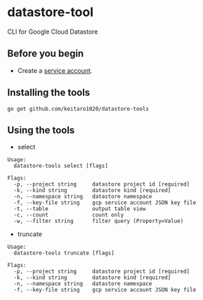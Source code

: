 # datastore-tool
CLI for Google Cloud Datastore

## Before you begin

- Create a [service account](https://cloud.google.com/docs/authentication/getting-started#creating_a_service_account).

## Installing the tools

`go get github.com/keitaro1020/datastore-tools`

## Using the tools

- select 
```
Usage:
  datastore-tools select [flags]

Flags:
  -p, --project string     datastore project id [required]
  -k, --kind string        datastore kind [required]
  -n, --namespace string   datastore namespace
  -f, --key-file string    gcp service account JSON key file
  -t, --table              output table view
  -c, --count              count only
  -w, --filter string      filter query (Property=Value)
```

- truncate
```
Usage:
  datastore-tools truncate [flags]

Flags:
  -p, --project string     datastore project id [required]
  -k, --kind string        datastore kind [required]
  -n, --namespace string   datastore namespace
  -f, --key-file string    gcp service account JSON key file
```